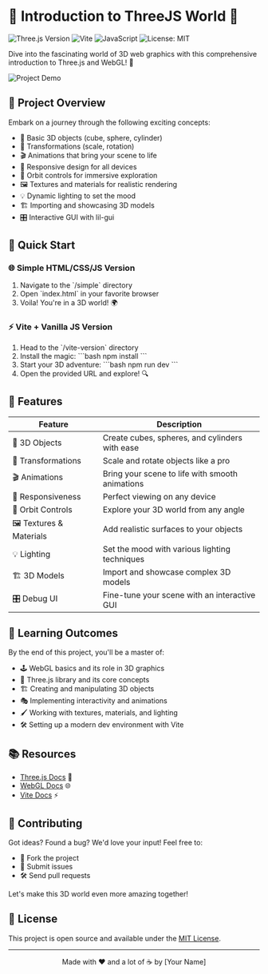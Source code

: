 # 🌟 Introduction to ThreeJS World 🌟

![Three.js Version](https://img.shields.io/badge/Three.js-r150-brightgreen)
![Vite](https://img.shields.io/badge/vite-%23646CFF.svg?style=flat&logo=vite&logoColor=white)
![JavaScript](https://img.shields.io/badge/javascript-%23323330.svg?style=flat&logo=javascript&logoColor=%23F7DF1E)
![License: MIT](https://img.shields.io/badge/License-MIT-yellow.svg)

Dive into the fascinating world of 3D web graphics with this comprehensive introduction to Three.js and WebGL! 🚀

![Project Demo](https://img-blog.csdnimg.cn/08c9e94c274f4c6fb488f873b57a3aaf.gif)

## 🎨 Project Overview

Embark on a journey through the following exciting concepts:

- 🧊 Basic 3D objects (cube, sphere, cylinder)
- 🔄 Transformations (scale, rotation)
- 🎬 Animations that bring your scene to life
- 📱 Responsive design for all devices
- 🎥 Orbit controls for immersive exploration
- 🖼️ Textures and materials for realistic rendering
- 💡 Dynamic lighting to set the mood
- 🏗️ Importing and showcasing 3D models
- 🎛️ Interactive GUI with lil-gui

## 🚀 Quick Start

### 🌐 Simple HTML/CSS/JS Version

1. Navigate to the \`/simple\` directory
2. Open \`index.html\` in your favorite browser
3. Voila! You're in a 3D world! 🌍

### ⚡ Vite + Vanilla JS Version

1. Head to the \`/vite-version\` directory
2. Install the magic:
   \`\`\`bash
   npm install
   \`\`\`
3. Start your 3D adventure:
   \`\`\`bash
   npm run dev
   \`\`\`
4. Open the provided URL and explore! 🔍

## 🌈 Features

| Feature | Description |
|---------|-------------|
| 🧊 3D Objects | Create cubes, spheres, and cylinders with ease |
| 🔄 Transformations | Scale and rotate objects like a pro |
| 🎬 Animations | Bring your scene to life with smooth animations |
| 📱 Responsiveness | Perfect viewing on any device |
| 🎥 Orbit Controls | Explore your 3D world from any angle |
| 🖼️ Textures & Materials | Add realistic surfaces to your objects |
| 💡 Lighting | Set the mood with various lighting techniques |
| 🏗️ 3D Models | Import and showcase complex 3D models |
| 🎛️ Debug UI | Fine-tune your scene with an interactive GUI |

## 🧠 Learning Outcomes

By the end of this project, you'll be a master of:

- 🕹️ WebGL basics and its role in 3D graphics
- 🎨 Three.js library and its core concepts
- 🏗️ Creating and manipulating 3D objects
- 🎭 Implementing interactivity and animations
- 🖌️ Working with textures, materials, and lighting
- 🛠️ Setting up a modern dev environment with Vite

## 📚 Resources

- [Three.js Docs](https://threejs.org/docs/) 📖
- [WebGL Docs](https://developer.mozilla.org/en-US/docs/Web/API/WebGL_API) 🌐
- [Vite Docs](https://vitejs.dev/guide/) ⚡

## 🤝 Contributing

Got ideas? Found a bug? We'd love your input! Feel free to:

- 🍴 Fork the project
- 🐛 Submit issues
- 🛠️ Send pull requests

Let's make this 3D world even more amazing together!

## 📜 License

This project is open source and available under the [MIT License](LICENSE).

---

<p align="center">
  Made with ❤️ and a lot of ☕ by [Your Name]
</p>

